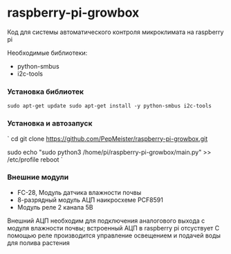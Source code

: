 # raspberry-pi-growbox

Код для системы автоматического контроля микроклимата на raspberry pi

Необходимые библиотеки:

* python-smbus
* i2c-tools

### Установка библиотек 
`
sudo apt-get update
sudo apt-get install -y python-smbus i2c-tools
`
### Установка и автозапуск

`
cd
git clone https://github.com/PepMeister/raspberry-pi-growbox.git

sudo echo "sudo python3 /home/pi/raspberry-pi-growbox/main.py" >> /etc/profile
reboot
`


### Внешние модули

* FC-28, Модуль датчика влажности почвы
* 8-разрядный модуль АЦП наикросхеме PCF8591
* Модуль реле 2 канала 5В

Внешний АЦП необходим для подключения аналогового выхода c  модуля влажности почвы; 
встроенный АЦП в raspberry pi отсуствует 
С помощью реле производится управление освещением и подачей воды для полива растения

